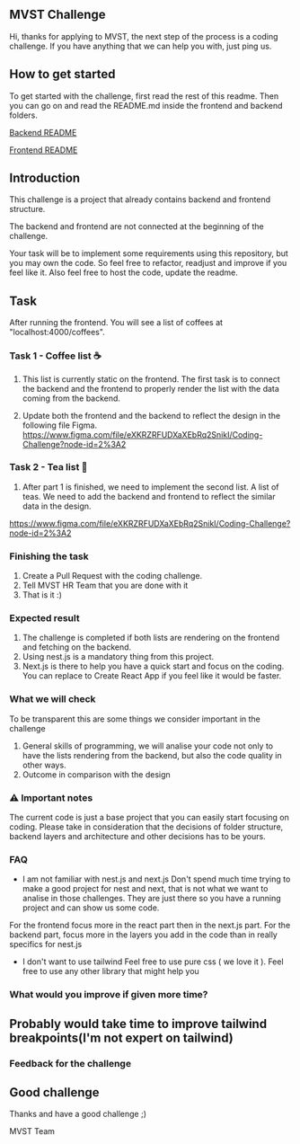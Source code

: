 ## MVST Challenge

Hi, thanks for applying to MVST, the next step of the process is a coding challenge. If you have anything that we can help you with, just ping us.

## How to get started

To get started with the challenge, first read the rest of this readme. Then you can go on and
read the README.md inside the frontend and backend folders.

[Backend README](https://github.com/mvst-h/mvst-coffee-tea-challenge/blob/master/backend/README.md)

[Frontend README](https://github.com/mvst-h/mvst-coffee-tea-challenge/blob/master/frontend/README.md)

## Introduction

This challenge is a project that already contains backend and frontend structure.

The backend and frontend are not connected at the beginning of the challenge.

Your task will be to implement some requirements using this repository, but you may own the code. So feel free to refactor, readjust and improve if you feel like it. Also feel free to host the code, update the readme.

## Task

After running the frontend. You will see a list of coffees at "localhost:4000/coffees".

### Task 1 - Coffee list :coffee:

1. This list is currently static on the frontend. The first task is to connect the backend and the frontend to properly render the list with the data coming from the backend.

2. Update both the frontend and the backend to reflect the design in the following file Figma.
   https://www.figma.com/file/eXKRZRFUDXaXEbRq2SnikI/Coding-Challenge?node-id=2%3A2

### Task 2 - Tea list :tea:

1. After part 1 is finished, we need to implement the second list. A list of teas. We need to add the backend and frontend to reflect the similar data in the design.

https://www.figma.com/file/eXKRZRFUDXaXEbRq2SnikI/Coding-Challenge?node-id=2%3A2

### Finishing the task

1. Create a Pull Request with the coding challenge.
2. Tell MVST HR Team that you are done with it
3. That is it :)

### Expected result

1. The challenge is completed if both lists are rendering on the frontend and fetching on the backend.
2. Using nest.js is a mandatory thing from this project.
3. Next.js is there to help you have a quick start and focus on the coding. You can replace to Create React App if you feel like it would be faster.

### What we will check

To be transparent this are some things we consider important in the challenge

1. General skills of programming, we will analise your code not only to have the lists rendering from the backend, but also the code quality in other ways.
2. Outcome in comparison with the design

### ⚠️ Important notes

The current code is just a base project that you can easily start focusing on coding. Please take in consideration that the decisions of folder structure, backend layers and architecture and other decisions has to be yours.

### FAQ

- I am not familiar with nest.js and next.js
  Don't spend much time trying to make a good project for nest and next, that is not what we want to analise in those challenges. They are just there so you have a running project and can show us some code.

For the frontend focus more in the react part then in the next.js part.
For the backend part, focus more in the layers you add in the code than in really specifics for nest.js

- I don't want to use tailwind
  Feel free to use pure css ( we love it ).
  Feel free to use any other library that might help you

### What would you improve if given more time?

## Probably would take time to improve tailwind breakpoints(I'm not expert on tailwind)

### Feedback for the challenge

## Good challenge

Thanks and have a good challenge ;)

MVST Team
